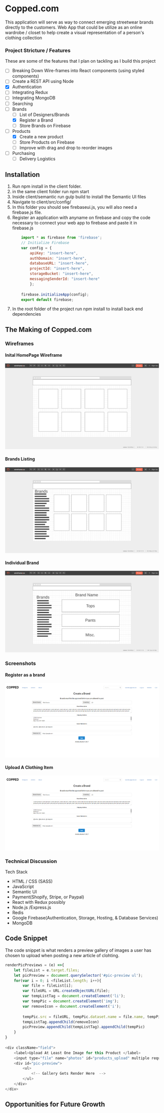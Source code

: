 # Copped.com

This application will serve as way to connect emerging streetwear brands directly to the customers. 
Web App that could be utilize as an online wardrobe / closet to help create a visual representation of a person's clothing collection
<!-- ![armoire image](./public/splashimage.png) -->

### Project Stricture / Features
These are some of the features that I plan on tackling as I build this project
- [ ] Breaking Down Wire-frames into React components (using styled components)
- [ ] Create a REST API using Node
- [X] Authentication
- [ ] Integrating Redux
- [ ] Integrating MongoDB
- [ ] Searching
- [ ] Brands
    - [ ] List of Designers/Brands 
    - [x] Register a Brand 
    - [ ] Store Brands on Firebase
- [ ] Products
    - [x] Create a new product
    - [ ] Store Products on Firebase
    - [ ] Improve with drag and drop to reorder images
- [ ] Purchasing
    - [ ] Delivery Logistics

## Installation 
1. Run npm install in the client folder.
2. in the same client folder run npm start
3. Inside client/semantic run gulp build to install the Semantic UI files
4. Navigate to client/src/config/
5. In this folder you should see firebaseui.js, you will also need a firebase.js file.
6. Register an application with anyname on firebase and copy the code necessary to connect your web app to firebase and paste it in firebase.js
    ```javascript
        import * as firebase from 'firebase';
        // Initialize Firebase
        var config = {
            apiKey: "insert-here",
            authDomain: "insert-here",
            databaseURL: "insert-here",
            projectId: "insert-here",
            storageBucket: "insert-here",
            messagingSenderId: "insert-here"
            };
            
        firebase.initializeApp(config);
        export default firebase;
    ```
7. In the root folder of the project run npm install to install back end dependencies

## The Making of Copped.com

### Wireframes

#### Inital HomePage Wireframe
![Copped Wirefreame Screenshots](./assets/wireframe1.png?raw=true "Copped Wirefreames")

#### Brands Listing
![Copped Wirefreame Screenshots](./assets/wireframe2.png?raw=true "Copped Wirefreames")

#### Individual Brand
![Copped Wirefreame Screenshots](./assets/wireframe3.png?raw=true "Copped Wirefreames")

### Screenshots

#### Register as a brand
![Register As a Brand](./assests/brandCreate.png?raw=true "Brand Create")

#### Upload A Clothing Item
![Upload A Clothing Item](./assests/brandCreate.png?raw=true "Product Create")

### Technical Discussion
Tech Stack
* HTML / CSS (SASS)
* JavaScript
* Semantic UI
* Payment(Shopify, Stripe, or Paypal)
* React with Redux possibly
* Node.js /Express.js
* Redis
* Google Firebase(Authentication, Storage, Hosting, & Database Services)
* MongoDB

## Code Snippet

The code snippet is what renders a preview gallery of images a user has chosen to upload when posting a new article of clohting. 

```javascript
renderPicPreviews = (e) =>{
    let fileList = e.target.files;
    let picPreview = document.querySelector('#pic-preview ul');
    for(var i = 0; i <fileList.length; i++){
        var file = fileList[i];
        var fileURL = URL.createObjectURL(file);
        var tempListTag = document.createElement('li');
        var tempPic = document.createElement('img');
        var removeIcon = document.createElement('i');
        
        tempPic.src = fileURL, tempPic.dataset.name = file.name, tempPic.id = i, tempPic.className = 'temp-pic'; 
        tempListTag.appendChild(removeIcon)
        picPreview.appendChild(tempListTag).appendChild(tempPic)
    }
}

<div className="field">
    <label>Upload At Least One Image for this Product </label>
    <input type="file" name="photos" id="products_upload" multiple required onChange={(e)=>this.renderPicPreviews(e)} />
    <div id="pic-preview">
        <ul>
            <!-- Gallery Gets Render Here  -->
        </ul>
    </div>
</div>
```

## Opportunities for Future Growth 